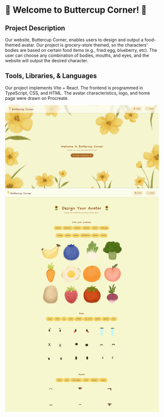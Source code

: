 # 🌻 Welcome to Buttercup Corner! 🌻


## Project Description
Our website, Buttercup Corner, enables users to design and output a food-themed avatar. Our project is grocery-store themed, so the characters' bodies are based on certain food items (e.g., fried egg, blueberry, etc). The user can choose any combination of bodies, mouths, and eyes, and the website will output the desired character.


## Tools, Libraries, & Languages
Our project implements Vite + React. The frontend is programmed in TypeScript, CSS, and HTML. The avatar characteristics, logo, and home page were drawn on Procreate.

![Screenshot of Buttercup Corner Homepage](./my-react-app/screenshots/homepage_screenshot.png)
![Screenshot of Avatar Design Page](./my-react-app/screenshots/design_screenshot.png)
